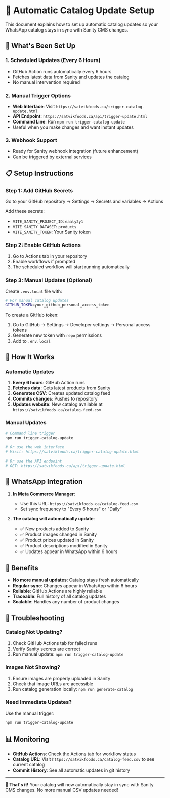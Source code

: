 # 🤖 Automatic Catalog Update Setup

This document explains how to set up automatic catalog updates so your WhatsApp catalog stays in sync with Sanity CMS changes.

## 🚀 What's Been Set Up

### 1. **Scheduled Updates (Every 6 Hours)**
- GitHub Action runs automatically every 6 hours
- Fetches latest data from Sanity and updates the catalog
- No manual intervention required

### 2. **Manual Trigger Options**
- **Web Interface**: Visit `https://satvikfoods.ca/trigger-catalog-update.html`
- **API Endpoint**: `https://satvikfoods.ca/api/trigger-update.html`
- **Command Line**: Run `npm run trigger-catalog-update`
- Useful when you make changes and want instant updates

### 3. **Webhook Support**
- Ready for Sanity webhook integration (future enhancement)
- Can be triggered by external services

## 📋 Setup Instructions

### Step 1: Add GitHub Secrets
Go to your GitHub repository → Settings → Secrets and variables → Actions

Add these secrets:
- `VITE_SANITY_PROJECT_ID`: `eaaly2y1`
- `VITE_SANITY_DATASET`: `products` 
- `VITE_SANITY_TOKEN`: Your Sanity token

### Step 2: Enable GitHub Actions
1. Go to Actions tab in your repository
2. Enable workflows if prompted
3. The scheduled workflow will start running automatically

### Step 3: Manual Updates (Optional)
Create `.env.local` file with:
```bash
# For manual catalog updates
GITHUB_TOKEN=your_github_personal_access_token
```

To create a GitHub token:
1. Go to GitHub → Settings → Developer settings → Personal access tokens
2. Generate new token with `repo` permissions
3. Add to `.env.local`

## 🔄 How It Works

### Automatic Updates
1. **Every 6 hours**: GitHub Action runs
2. **Fetches data**: Gets latest products from Sanity
3. **Generates CSV**: Creates updated catalog feed
4. **Commits changes**: Pushes to repository
5. **Updates website**: New catalog available at `https://satvikfoods.ca/catalog-feed.csv`

### Manual Updates
```bash
# Command line trigger
npm run trigger-catalog-update

# Or use the web interface
# Visit: https://satvikfoods.ca/trigger-catalog-update.html

# Or use the API endpoint
# GET: https://satvikfoods.ca/api/trigger-update.html
```

## 📱 WhatsApp Integration

1. **In Meta Commerce Manager**:
   - Use this URL: `https://satvikfoods.ca/catalog-feed.csv`
   - Set sync frequency to "Every 6 hours" or "Daily"

2. **The catalog will automatically update**:
   - ✅ New products added to Sanity
   - ✅ Product images changed in Sanity
   - ✅ Product prices updated in Sanity
   - ✅ Product descriptions modified in Sanity
   - ✅ Updates appear in WhatsApp within 6 hours

## 🎯 Benefits

- **No more manual updates**: Catalog stays fresh automatically
- **Regular sync**: Changes appear in WhatsApp within 6 hours
- **Reliable**: GitHub Actions are highly reliable
- **Traceable**: Full history of all catalog updates
- **Scalable**: Handles any number of product changes

## 🔧 Troubleshooting

### Catalog Not Updating?
1. Check GitHub Actions tab for failed runs
2. Verify Sanity secrets are correct
3. Run manual update: `npm run trigger-catalog-update`

### Images Not Showing?
1. Ensure images are properly uploaded in Sanity
2. Check that image URLs are accessible
3. Run catalog generation locally: `npm run generate-catalog`

### Need Immediate Updates?
Use the manual trigger:
```bash
npm run trigger-catalog-update
```

## 📊 Monitoring

- **GitHub Actions**: Check the Actions tab for workflow status
- **Catalog URL**: Visit `https://satvikfoods.ca/catalog-feed.csv` to see current catalog
- **Commit History**: See all automatic updates in git history

---

**🎉 That's it!** Your catalog will now automatically stay in sync with Sanity CMS changes. No more manual CSV updates needed!
